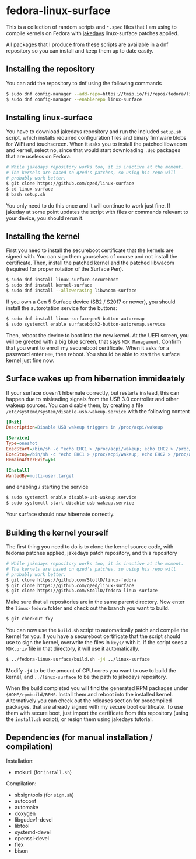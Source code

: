 # fedora-linux-surface
This is a collection of random scripts and `*.spec` files that I am using to 
compile kernels on Fedora with [jakedays](https://github.com/jakeday/linux-surface) 
linux-surface patches applied.

All packages that I produce from these scripts are available in a dnf 
repository so you can install and keep them up to date easily.

## Installing the repository
You can add the repository to dnf using the following commands
```bash
$ sudo dnf config-manager --add-repo=https://tmsp.io/fs/repos/fedora/linux-surface/linux-surface.repo
$ sudo dnf config-manager --enablerepo linux-surface
```

## Installing linux-surface
You have to download jakedays repository and run the included `setup.sh` 
script, which installs required configuration files and binary firmware blobs 
for WiFi and touchscreen. When it asks you to install the patched libwacom and 
kernel, select no, since that would start downloading `.deb` packages that are 
useless on Fedora.
```bash
# While jakedays repository works too, it is inactive at the moment. 
# The kernels are based on qzed's patches, so using his repo will
# probably work better.
$ git clone https://github.com/qzed/linux-surface
$ cd linux-surface
$ bash setup.sh
```
You only need to do this once and it will continue to work just fine. If 
jakeday at some point updates the script with files or commands relevant to 
your device, you should rerun it.

## Installing the kernel
First you need to install the secureboot certificate that the kernels are 
signed with. You can sign them yourselves of course and not install the 
certificate. Then, install the patched kernel and the patched libwacom 
(required for proper rotation of the Surface Pen).
```bash
$ sudo dnf install linux-surface-secureboot
$ sudo dnf install kernel-surface
$ sudo dnf install --allowerasing libwacom-surface
```

If you own a Gen 5 Surface device (SB2 / S2017 or newer), you should install 
the autorotation service for the buttons:
```bash
$ sudo dnf install linux-surfacegen5-button-autoremap
$ sudo systemctl enable surfacebook2-button-autoremap.service
```

Then, reboot the device to boot into the new kernel. At the UEFI screen, you 
will be greeted with a big blue screen, that says `MOK Management`. Confirm 
that you want to enroll my secureboot certificate. When it asks for a password 
enter `000`, then reboot. You should be able to start the surface kernel just 
fine now.

## Surface wakes up from hibernation immideately
If your surface doesn't hibernate correctly, but restarts instead, this can 
happen due to misleading signals from the USB 3.0 controller and other wakeup 
sources. You can disable them, by creating a file `/etc/systemd/system/disable-usb-wakeup.service` 
with the following content
```ini
[Unit]
Description=Disable USB wakeup triggers in /proc/acpi/wakeup

[Service]
Type=oneshot
ExecStart=/bin/sh -c "echo EHC1 > /proc/acpi/wakeup; echo EHC2 > /proc/acpi/wakeup; echo XHC > /proc/acpi/wakeup"
ExecStop=/bin/sh -c "echo EHC1 > /proc/acpi/wakeup; echo EHC2 > /proc/acpi/wakeup; echo XHC > /proc/acpi/wakeup"
RemainAfterExit=yes

[Install]
WantedBy=multi-user.target
```
and enabling / starting the service
```bash
$ sudo systemctl enable disable-usb-wakeup.service
$ sudo systemctl start disable-usb-wakeup.service
```
Your surface should now hibernate correctly.

## Building the kernel yourself
The first thing you need to do is to clone the kernel source code, with fedoras 
patches applied, jakedays patch repository, and this repository
```bash
# While jakedays repository works too, it is inactive at the moment. 
# The kernels are based on qzed's patches, so using his repo will
# probably work better.
$ git clone https://github.com/StollD/linux-fedora
$ git clone https://github.com/qzed/linux-surface
$ git clone https://github.com/StollD/fedora-linux-surface
```

Make sure that all repositories are in the same parent directory. Now enter the 
`linux-fedora` folder and check out the branch you want to build.
```bash
$ git checkout fxy
```

You can now use the `build.sh` script to automatically patch and compile the 
kernel for you. If you have a secureboot certificate that the script should use 
to sign the kernel, overwrite the files in `keys/` with it. If the script sees 
a `MOK.priv` file in that directory, it will use it automatically.
```bash
$ ../fedora-linux-surface/build.sh -j4 ../linux-surface
```
Modify `-j4` to be the amount of CPU cores you want to use to build the kernel, 
and `../linux-surface` to be the path to jakedays repository.

When the build completed you will find the generated RPM packages under 
`$HOME/rpmbuild/RPMS`. Install them and reboot into the installed kernel.
Alternatively you can check out the releases section for precompiled packages, 
that are already signed with my secure boot certificate. To use them with 
secure boot, just import the certificate from this repository (using the 
`install.sh` script), or resign them using jakedays tutorial.

## Dependencies (for manual installation / compilation)
Installation:
* mokutil (for `install.sh`)

Compilation:
* sbsigntools (for `sign.sh`)
* autoconf 
* automake 
* doxygen 
* libgudev1-devel 
* libtool 
* systemd-devel
* openssl-devel
* flex
* bison
